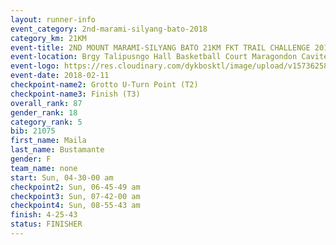```yaml
---
layout: runner-info 
event_category: 2nd-marami-silyang-bato-2018 
category_km: 21KM 
event-title: 2ND MOUNT MARAMI-SILYANG BATO 21KM FKT TRAIL CHALLENGE 2018 
event-location: Brgy Talipusngo Hall Basketball Court Maragondon Cavite Philippines 
event-logo: https://res.cloudinary.com/dykbosktl/image/upload/v1573625864/Logo/mt-marami-trail-run-2018-fb_kb1zwp.jpg 
event-date: 2018-02-11 
checkpoint-name2: Grotto U-Turn Point (T2) 
checkpoint-name3: Finish (T3) 
overall_rank: 87
gender_rank: 18
category_rank: 5
bib: 21075
first_name: Maila
last_name: Bustamante
gender: F
team_name: none
start: Sun, 04-30-00 am
checkpoint2: Sun, 06-45-49 am
checkpoint3: Sun, 07-42-00 am
checkpoint4: Sun, 08-55-43 am
finish: 4-25-43
status: FINISHER
---
```

